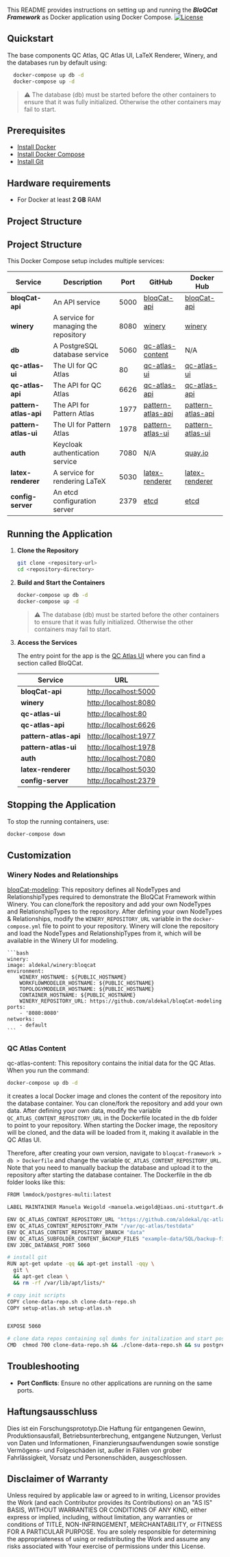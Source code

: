 This README provides instructions on setting up and running the _**BloQCat Framework**_ as Docker application using Docker Compose. [![License](https://img.shields.io/badge/License-Apache%202.0-blue.svg)](https://opensource.org/licenses/Apache-2.0)

## Quickstart
The base components QC Atlas, QC Atlas UI, LaTeX Renderer, Winery, and the databases run by default using:
```bash 
  docker-compose up db -d
  docker-compose up -d
 ```
 > ⚠️ The database (db) must be started before the other containers to ensure that it was fully initialized. Otherwise the other containers may fail to start.

## Prerequisites
- [Install Docker](https://docs.docker.com/install/)
- [Install Docker Compose](https://docs.docker.com/compose/install/)
- [Install Git](https://git-scm.com/book/en/v2/Getting-Started-Installing-Git)

## Hardware requirements
- For Docker at least **2 GB** RAM

## Project Structure

## Project Structure

This Docker Compose setup includes multiple services:

| Service              | Description                                  | Port | GitHub                                                                                 | Docker Hub                                                                 |
|----------------------|----------------------------------------------|------|----------------------------------------------------------------------------------------|--------------------------------------------------------------------------|
| **bloqCat-api**      | An API service                               | 5000 | [bloqCat-api](https://github.com/aldekal/bloqCat)                                      | [bloqCat-api](https://hub.docker.com/repository/docker/aldekal/bloqcat-api/general)   |
| **winery**           | A service for managing the repository        | 8080 | [winery](https://github.com/aldekal/winery)                                            | [winery](https://hub.docker.com/repository/docker/aldekal/winery/general)                |
| **db**               | A PostgreSQL database service                | 5060 | [qc-atlas-content](https://github.com/aldekal/qc-atlas-content)                        | N/A                                                                          |
| **qc-atlas-ui**      | The UI for QC Atlas                          | 80   | [qc-atlas-ui](https://github.com/aldekal/qc-atlas-ui)                                  | [qc-atlas-ui](https://hub.docker.com/repository/docker/aldekal/qc-atlas-ui/general)           |
| **qc-atlas-api**     | The API for QC Atlas                         | 6626 | [qc-atlas-api](https://github.com/aldekal/qc-atlas-api)                                | [qc-atlas-api](https://hub.docker.com/repository/docker/aldekal/qc-atlas-api/general)          |
| **pattern-atlas-api**| The API for Pattern Atlas                    | 1977 | [pattern-atlas-api](https://github.com/PatternAtlas/pattern-atlas-api)                 | [pattern-atlas-api](https://hub.docker.com/r/patternatlas/pattern-atlas-api)         |
| **pattern-atlas-ui** | The UI for Pattern Atlas                     | 1978 | [pattern-atlas-ui](https://github.com/PatternAtlas/pattern-atlas-ui)                   | [pattern-atlas-ui](https://hub.docker.com/r/patternatlas/pattern-atlas-ui)           |
| **auth**             | Keycloak authentication service              | 7080 | N/A                                                                                    | [quay.io](https://quay.io/repository/keycloak/keycloak?tab=tags&tag=18.0.0#:~:text=ea2b367609b2-,18.0.0,-2%20years%20ago)  |
| **latex-renderer**   | A service for rendering LaTeX                | 5030 | [latex-renderer](https://github.com/UST-QuAntiL/latex-renderer)                        | [latex-renderer](https://hub.docker.com/repository/docker/planqk/latex-renderer)      |
| **config-server**    | An etcd configuration server                 | 2379 | [etcd](https://github.com/etcd-io/etcd)                                                | [etcd](https://quay.io/repository/coreos/etcd)                                       |



## Running the Application

1. **Clone the Repository**

    ```bash
    git clone <repository-url>
    cd <repository-directory>
    ```

2. **Build and Start the Containers**

    ```bash 
    docker-compose up db -d
    docker-compose up -d
    ```
    > ⚠️ The database (db) must be started before the other containers to ensure that it was fully initialized. Otherwise the other containers may fail to start.

3. **Access the Services**
   
   The entry point for the app is the [QC Atlas UI](http://localhost:80) where you can find a section called BloQCat.

    | Service              | URL                                |
    |----------------------|------------------------------------|
    | **bloqCat-api**      | [http://localhost:5000](http://localhost:5000) |
    | **winery**           | [http://localhost:8080](http://localhost:8080) |
    | **qc-atlas-ui**      | [http://localhost:80](http://localhost:80)     |
    | **qc-atlas-api**     | [http://localhost:6626](http://localhost:6626) |
    | **pattern-atlas-api**| [http://localhost:1977](http://localhost:1977) |
    | **pattern-atlas-ui** | [http://localhost:1978](http://localhost:1978) |
    | **auth**             | [http://localhost:7080](http://localhost:7080) |
    | **latex-renderer**   | [http://localhost:5030](http://localhost:5030) |
    | **config-server**    | [http://localhost:2379](http://localhost:2379) |

## Stopping the Application

To stop the running containers, use:

```bash
docker-compose down
```

## Customization
### Winery Nodes and Relationships
[bloqCat-modeling](https://github.com/aldekal/bloqCat-modeling): This repository defines all NodeTypes and RelationshipTypes required to demonstrate the BloQCat Framework within Winery. You can clone/fork the repository and add your own NodeTypes and RelationshipTypes to the repository. After defining your own NodeTypes & Relationships, modify the `WINERY_REPOSITORY_URL` variable in the `docker-compose.yml` file to point to your repository. Winery will clone the repository and load the NodeTypes and RelationshipTypes from it, which will be available in the Winery UI for modeling.

    ```bash
    winery:
    image: aldekal/winery:bloqcat
    environment:
        WINERY_HOSTNAME: ${PUBLIC_HOSTNAME}
        WORKFLOWMODELER_HOSTNAME: ${PUBLIC_HOSTNAME}
        TOPOLOGYMODELER_HOSTNAME: ${PUBLIC_HOSTNAME}
        CONTAINER_HOSTNAME: ${PUBLIC_HOSTNAME}
        WINERY_REPOSITORY_URL: https://github.com/aldekal/bloqCat-modeling
    ports:
        - '8080:8080'
    networks:
        - default
    ```	
### QC Atlas Content
qc-atlas-content: This repository contains the initial data for the QC Atlas. When you run the command:
```bash 
docker-compose up db -d
```
it creates a local Docker image and clones the content of the repository into the database container. You can clone/fork the repository and add your own data. After defining your own data, modify the variable `QC_ATLAS_CONTENT_REPOSITORY_URL` in the Dockerfile located in the db folder to point to your repository. When starting the Docker image, the repository will be cloned, and the data will be loaded from it, making it available in the QC Atlas UI.

Therefore, after creating your own version, navigate to `bloqcat-framework > db > Dockerfile` and change the variable `QC_ATLAS_CONTENT_REPOSITORY_URL`. Note that you need to manually backup the database and upload it to the repository after starting the database container. The Dockerfile in the db folder looks like this:

```bash 
FROM lmmdock/postgres-multi:latest

LABEL MAINTAINER Manuela Weigold <manuela.weigold@iaas.uni-stuttgart.de>

ENV QC_ATLAS_CONTENT_REPOSITORY_URL "https://github.com/aldekal/qc-atlas-content.git"
ENV QC_ATLAS_CONTENT_REPOSITORY_PATH "/var/qc-atlas/testdata"
ENV QC_ATLAS_CONTENT_REPOSITORY_BRANCH "data"
ENV QC_ATLAS_SUBFOLDER_CONTENT_BACKUP_FILES "example-data/SQL/backup-files"
ENV JDBC_DATABASE_PORT 5060

# install git
RUN apt-get update -qq && apt-get install -qqy \
  git \
  && apt-get clean \
  && rm -rf /var/lib/apt/lists/*

# copy init scripts
COPY clone-data-repo.sh clone-data-repo.sh
COPY setup-atlas.sh setup-atlas.sh


EXPOSE 5060

# clone data repos containing sql dumbs for initalization and start postgres afterwards
CMD  chmod 700 clone-data-repo.sh && ./clone-data-repo.sh && su postgres -c "/usr/local/bin/docker-entrypoint.sh postgres -p 5060"

```
## Troubleshooting

- **Port Conflicts**: Ensure no other applications are running on the same ports.


## Haftungsausschluss
Dies ist ein Forschungsprototyp.Die Haftung für entgangenen Gewinn, Produktionsausfall, Betriebsunterbrechung, entgangene Nutzungen, Verlust von Daten und Informationen, Finanzierungsaufwendungen sowie sonstige Vermögens- und Folgeschäden ist, außer in Fällen von grober Fahrlässigkeit, Vorsatz und Personenschäden, ausgeschlossen.

## Disclaimer of Warranty
Unless required by applicable law or agreed to in writing, Licensor provides the Work (and each Contributor provides its Contributions) on an "AS IS" BASIS, WITHOUT WARRANTIES OR CONDITIONS OF ANY KIND, either express or implied, including, without limitation, any warranties or conditions of TITLE, NON-INFRINGEMENT, MERCHANTABILITY, or FITNESS FOR A PARTICULAR PURPOSE.
You are solely responsible for determining the appropriateness of using or redistributing the Work and assume any risks associated with Your exercise of permissions under this License.